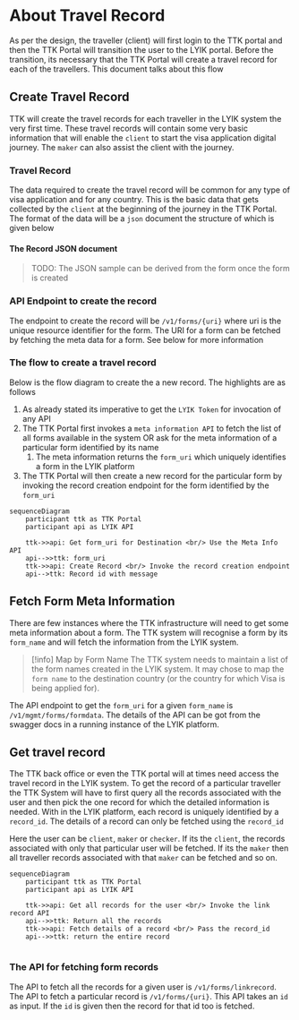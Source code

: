 # About Travel Record
As per the design, the traveller (client) will first login to the TTK portal and then the TTK Portal will transition the user to the LYIK portal. Before the transition, its necessary that the TTK Portal will create a travel record for each of the travellers. This document talks about this flow
## Create Travel Record
TTK will create the travel records for each traveller in the LYIK system the very first time. These travel records will contain some very basic information that will enable the `client` to start the visa application digital journey. The `maker` can also assist the client with the journey.
### Travel Record 
The data required to create the travel record will be common for any type of visa application and for any country. This is the basic data that gets collected by the `client` at the beginning of the journey in the TTK Portal. The format of the data will be a `json` document the structure of which is given below
#### The Record JSON document
> TODO: The JSON sample can be derived from the form once the form is created

### API Endpoint to create the record
The endpoint to create the record will be `/v1/forms/{uri}` where uri is the unique resource identifier for the form. The URI for a form can be fetched by fetching the meta data for a form. See below for more information

### The flow to create a travel record
Below is the flow diagram to create the a new record. The highlights are as follows
1. As already stated its imperative to get the `LYIK Token` for invocation of any API
2. The TTK Portal first invokes a `meta information API` to fetch the list of all forms available in the system OR ask for the meta information of a particular form identified by its name
	1. The meta information returns the `form_uri` which uniquely identifies a form in the LYIK platform
3. The TTK Portal will then create a new record for the particular form by invoking the record creation endpoint for the form identified by the `form_uri`

```mermaid
sequenceDiagram
	participant ttk as TTK Portal
	participant api as LYIK API
	
    ttk->>api: Get form_uri for Destination <br/> Use the Meta Info API
    api-->>ttk: form_uri
    ttk->>api: Create Record <br/> Invoke the record creation endpoint
    api-->ttk: Record id with message
```



## Fetch Form Meta Information
There are few instances where the TTK infrastructure will need to get some meta information about a form. The TTK system will recognise a form by its `form_name` and will fetch the information from the LYIK system.

> [!info] Map by Form Name
> The TTK system needs to maintain a list of the form names created in the LYIK system. It may chose to map the `form name` to the destination country (or the country for which Visa is being applied for).

The API endpoint to get the `form_uri` for a given `form_name` is `/v1/mgmt/forms/formdata`. The details of the API can be got from the swagger docs in a running instance of the LYIK platform.

## Get travel record
The TTK back office or even the TTK portal will at times need access the travel record in the LYIK system. To get the record of a particular traveller the TTK System will have to first query all the records associated with the user and then pick the one record for which the detailed information is needed. With in the LYIK platform, each record is uniquely identified by a `record_id`. The details of a record can only be fetched using the `record_id`

Here the user can be `client`, `maker` or `checker`. If its the `client`, the records associated with only that particular user will be fetched. If its the `maker` then all traveller records associated with that `maker` can be fetched and so on.

```mermaid
sequenceDiagram
	participant ttk as TTK Portal
	participant api as LYIK API
	
    ttk->>api: Get all records for the user <br/> Invoke the link record API
    api-->>ttk: Return all the records
    ttk->>api: Fetch details of a record <br/> Pass the record_id
    api-->>ttk: return the entire record
    
```

### The API for fetching form records
The API to fetch all the records for a given user is `/v1/forms/linkrecord`. 
The API to fetch a particular record is `/v1/forms/{uri}`. This API takes an `id` as input. If the `id` is given then the record for that id too is fetched.